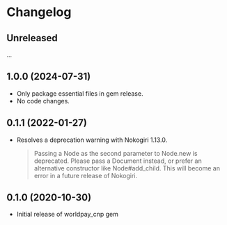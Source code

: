# Changelog

## Unreleased

...

## 1.0.0 (2024-07-31)

* Only package essential files in gem release.
* No code changes.

## 0.1.1 (2022-01-27)

* Resolves a deprecation warning with Nokogiri 1.13.0.
  > Passing a Node as the second parameter to Node.new is deprecated. Please pass a Document instead, or prefer an alternative constructor like Node#add_child. This will become an error in a future release of Nokogiri.

## 0.1.0 (2020-10-30)

* Initial release of worldpay_cnp gem
